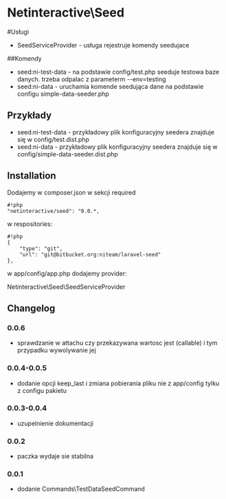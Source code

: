 Netinteractive\Seed
=====================


#Usługi
- SeedServiceProvider - usługa rejestruje komendy seedujace

##Komendy
- seed:ni-test-data - na podstawie config/test.php seeduje testowa baze danych. trzeba odpalac z parameterm --env=testing
- seed:ni-data - uruchamia komende seedująca dane na podstawie configu simple-data-seeder.php

## Przykłady
- seed:ni-test-data - przykładowy plik konfiguracyjny seedera znajduje się w config/test.dist.php
- seed:ni-data - przykładowy plik konfiguracyjny seedera znajduje się w config/simple-data-seeder.dist.php

## Installation

Dodajemy w composer.json w sekcji required
```
#!php
"netinteractive/seed": "0.0.*,
```

w respositories:
```
#!php
{
    "type": "git",
    "url": "git@bitbucket.org:niteam/laravel-seed"
},
```

w app/config/app.php dodajemy provider:

Netinteractive\Seed\SeedServiceProvider

## Changelog

### 0.0.6
 - sprawdzanie w attachu czy przekazywana wartosc jest (callable) i tym przypadku wywolywanie jej

### 0.0.4-0.0.5 
 - dodanie opcji keep_last i zmiana pobierania pliku nie z app/config tylku z configu pakietu

### 0.0.3-0.0.4
 - uzupelnienie dokumentacji

### 0.0.2
 - paczka wydaje sie stabilna

### 0.0.1
 -  dodanie Commands\TestDataSeedCommand
